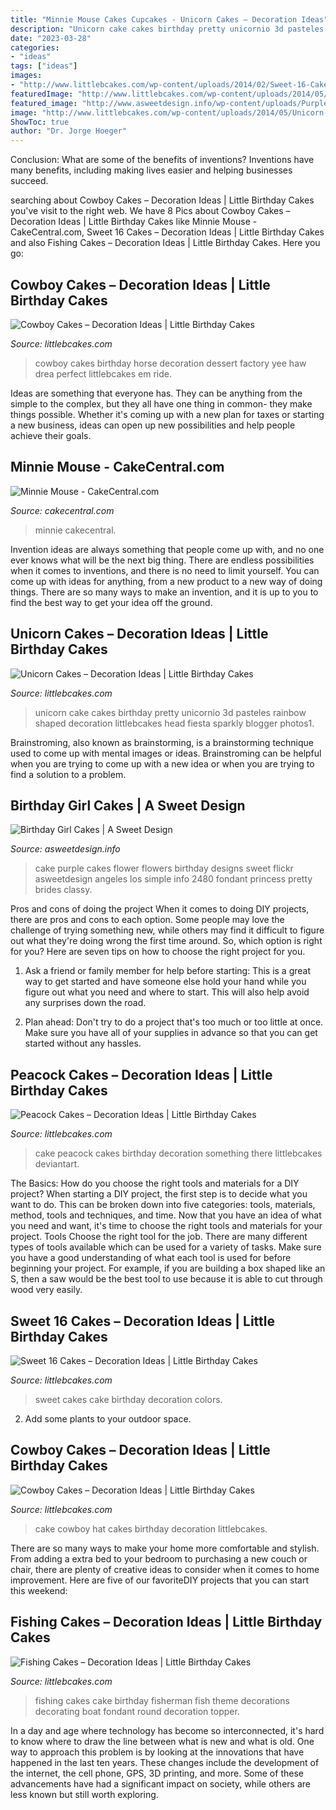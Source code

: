 ```yaml
---
title: "Minnie Mouse Cakes Cupcakes - Unicorn Cakes – Decoration Ideas"
description: "Unicorn cake cakes birthday pretty unicornio 3d pasteles rainbow shaped decoration littlebcakes head fiesta sparkly blogger photos1"
date: "2023-03-28"
categories:
- "ideas"
tags: ["ideas"]
images:
- "http://www.littlebcakes.com/wp-content/uploads/2014/02/Sweet-16-Cakes-636x1024.jpg"
featuredImage: "http://www.littlebcakes.com/wp-content/uploads/2014/05/Unicorn-Cakes-Ideas.jpg"
featured_image: "http://www.asweetdesign.info/wp-content/uploads/Purple-Flower-Cake-Granada-Hills-Los-Angeles-A-Sweet-Design.jpg"
image: "http://www.littlebcakes.com/wp-content/uploads/2014/05/Unicorn-Cakes-Ideas.jpg"
ShowToc: true
author: "Dr. Jorge Hoeger"
---
```



Conclusion: What are some of the benefits of inventions?
Inventions have many benefits, including making lives easier and helping businesses succeed.

	

		
searching about Cowboy Cakes – Decoration Ideas | Little Birthday Cakes you've visit to the right web. We have 8 Pics about Cowboy Cakes – Decoration Ideas | Little Birthday Cakes like Minnie Mouse - CakeCentral.com, Sweet 16 Cakes – Decoration Ideas | Little Birthday Cakes and also Fishing Cakes – Decoration Ideas | Little Birthday Cakes. Here you go:
		
    
## Cowboy Cakes – Decoration Ideas | Little Birthday Cakes

<img loading=lazy src="http://www.littlebcakes.com/wp-content/uploads/2014/02/Cowboy-Birthday-Cakes-For-Kids.jpg" onerror="this.onerror=null;this.src='https://tse2.mm.bing.net/th?id=OIP.OQ7MZiPhmE9P4bMucQy-UQHaLv&amp;pid=15.1';" alt="Cowboy Cakes – Decoration Ideas | Little Birthday Cakes">

_Source: littlebcakes.com_

>cowboy cakes birthday horse decoration dessert factory yee haw drea perfect littlebcakes em ride. 

	

Ideas are something that everyone has. They can be anything from the simple to the complex, but they all have one thing in common- they make things possible. Whether it's coming up with a new plan for taxes or starting a new business, ideas can open up new possibilities and help people achieve their goals.

    
## Minnie Mouse - CakeCentral.com

<img loading=lazy src="https://cdn001.cakecentral.com/gallery/2015/03/900_841942aIfM_minnie-mouse.jpg" onerror="this.onerror=null;this.src='https://tse3.mm.bing.net/th?id=OIP.kmBHWBTp3igc24j_07erEAHaLH&amp;pid=15.1';" alt="Minnie Mouse - CakeCentral.com">

_Source: cakecentral.com_

>minnie cakecentral. 

	

Invention ideas are always something that people come up with, and no one ever knows what will be the next big thing. There are endless possibilities when it comes to inventions, and there is no need to limit yourself. You can come up with ideas for anything, from a new product to a new way of doing things. There are so many ways to make an invention, and it is up to you to find the best way to get your idea off the ground.

    
## Unicorn Cakes – Decoration Ideas | Little Birthday Cakes

<img loading=lazy src="http://www.littlebcakes.com/wp-content/uploads/2014/05/Unicorn-Cakes-Ideas.jpg" onerror="this.onerror=null;this.src='https://tse4.mm.bing.net/th?id=OIP.W58qtqt_yNvC3znXlotTogHaJr&amp;pid=15.1';" alt="Unicorn Cakes – Decoration Ideas | Little Birthday Cakes">

_Source: littlebcakes.com_

>unicorn cake cakes birthday pretty unicornio 3d pasteles rainbow shaped decoration littlebcakes head fiesta sparkly blogger photos1. 

	

Brainstroming, also known as brainstorming, is a brainstorming technique used to come up with mental images or ideas. Brainstroming can be helpful when you are trying to come up with a new idea or when you are trying to find a solution to a problem.

    
## Birthday Girl Cakes | A Sweet Design

<img loading=lazy src="http://www.asweetdesign.info/wp-content/uploads/Purple-Flower-Cake-Granada-Hills-Los-Angeles-A-Sweet-Design.jpg" onerror="this.onerror=null;this.src='https://tse1.mm.bing.net/th?id=OIP.YQv7t9awAu8AxHB0oOn72wHaJ4&amp;pid=15.1';" alt="Birthday Girl Cakes | A Sweet Design">

_Source: asweetdesign.info_

>cake purple cakes flower flowers birthday designs sweet flickr asweetdesign angeles los simple info 2480 fondant princess pretty brides classy. 

	

Pros and cons of doing the project
When it comes to doing DIY projects, there are pros and cons to each option. Some people may love the challenge of trying something new, while others may find it difficult to figure out what they're doing wrong the first time around.  So, which option is right for you? Here are seven tips on how to choose the right project for you.
1) Ask a friend or family member for help before starting: This is a great way to get started and have someone else hold your hand while you figure out what you need and where to start. This will also help avoid any surprises down the road.

2) Plan ahead: Don't try to do a project that's too much or too little at once. Make sure you have all of your supplies in advance so that you can get started without any hassles.

    
## Peacock Cakes – Decoration Ideas | Little Birthday Cakes

<img loading=lazy src="http://www.littlebcakes.com/wp-content/uploads/2014/02/Peacock-Wedding-Cake.jpg" onerror="this.onerror=null;this.src='https://tse2.mm.bing.net/th?id=OIP.aCmNiS_BISVzZcOxCU_8UAHaJ4&amp;pid=15.1';" alt="Peacock Cakes – Decoration Ideas | Little Birthday Cakes">

_Source: littlebcakes.com_

>cake peacock cakes birthday decoration something there littlebcakes deviantart. 

	

The Basics: How do you choose the right tools and materials for a DIY project?
When starting a DIY project, the first step is to decide what you want to do. This can be broken down into five categories: tools, materials, method, tools and techniques, and time. Now that you have an idea of what you need and want, it's time to choose the right tools and materials for your project.
Tools
Choose the right tool for the job. There are many different types of tools available which can be used for a variety of tasks. Make sure you have a good understanding of what each tool is used for before beginning your project. For example, if you are building a box shaped like an S, then a saw would be the best tool to use because it is able to cut through wood very easily.

    
## Sweet 16 Cakes – Decoration Ideas | Little Birthday Cakes

<img loading=lazy src="http://www.littlebcakes.com/wp-content/uploads/2014/02/Sweet-16-Cakes-636x1024.jpg" onerror="this.onerror=null;this.src='https://tse3.mm.bing.net/th?id=OIP.jPMr8T2QLjNsIFzuFh8KpwHaL7&amp;pid=15.1';" alt="Sweet 16 Cakes – Decoration Ideas | Little Birthday Cakes">

_Source: littlebcakes.com_

>sweet cakes cake birthday decoration colors. 

	

2. Add some plants to your outdoor space.

    
## Cowboy Cakes – Decoration Ideas | Little Birthday Cakes

<img loading=lazy src="http://www.littlebcakes.com/wp-content/uploads/2014/02/Cowboy-Hat-Cake.jpg" onerror="this.onerror=null;this.src='https://tse3.mm.bing.net/th?id=OIP.UWr7uEVOxhLmKSp027b4GgHaGt&amp;pid=15.1';" alt="Cowboy Cakes – Decoration Ideas | Little Birthday Cakes">

_Source: littlebcakes.com_

>cake cowboy hat cakes birthday decoration littlebcakes. 

	

There are so many ways to make your home more comfortable and stylish. From adding a extra bed to your bedroom to purchasing a new couch or chair, there are plenty of creative ideas to consider when it comes to home improvement. Here are five of our favoriteDIY projects that you can start this weekend: 

    
## Fishing Cakes – Decoration Ideas | Little Birthday Cakes

<img loading=lazy src="http://www.littlebcakes.com/wp-content/uploads/2014/01/Fishing-Cakes-Pictures.jpg" onerror="this.onerror=null;this.src='https://tse2.mm.bing.net/th?id=OIP.WJsRCzF0Q2CVUEzy-8cMmQHaJ4&amp;pid=15.1';" alt="Fishing Cakes – Decoration Ideas | Little Birthday Cakes">

_Source: littlebcakes.com_

>fishing cakes cake birthday fisherman fish theme decorations decorating boat fondant round decoration topper. 

	

In a day and age where technology has become so interconnected, it's hard to know where to draw the line between what is new and what is old. One way to approach this problem is by looking at the innovations that have happened in the last ten years. These changes include the development of the internet, the cell phone, GPS, 3D printing, and more. Some of these advancements have had a significant impact on society, while others are less known but still worth exploring.

